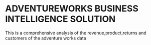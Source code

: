 # ADVENTUREWORKS BUSINESS INTELLIGENCE SOLUTION

This is a comprehensive analysis of the revenue,product,returns and customers of the adventure works data
